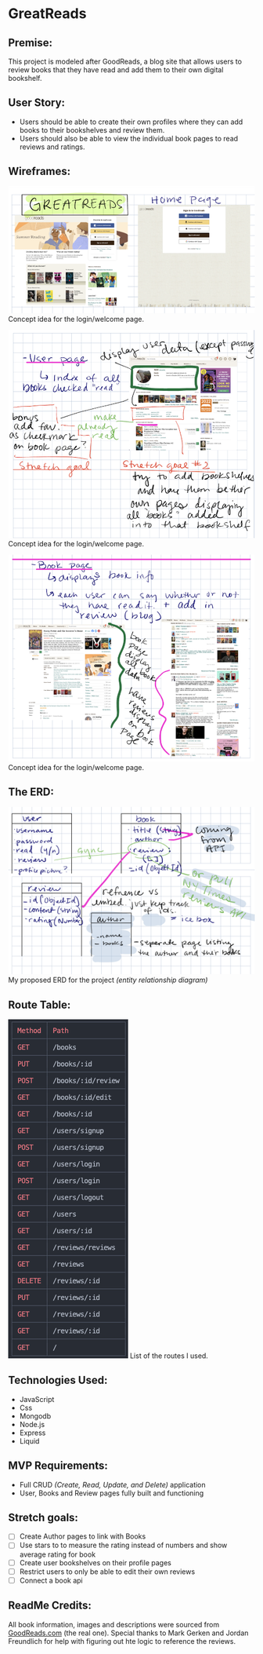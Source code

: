 # GreatReads

## Premise: 

This project is modeled after GoodReads, a blog site that allows users to review books that they have read and add them to their own digital bookshelf.


## User Story:

- Users should be able to create their own profiles where they can add books to their bookshelves and review them.
- Users should also be able to view the individual book pages to read reviews and ratings.


## Wireframes:
 
![Login Page](./img/wireframe-login.png)
Concept idea for the login/welcome page.

![User Page](./img/wireframe-user-page.png)
Concept idea for the login/welcome page.

![Book Page](./img/wireframe-book-page.png)
Concept idea for the login/welcome page.


## The ERD: 

![ERD](./img/erd.png)
My proposed ERD for the project *(entity relationship diagram)*


## Route Table:
 ![Route Table](./img/routes-path.png)
List of the routes I used.

## Technologies Used:
- JavaScript
- Css
- Mongodb
- Node.js
- Express
- Liquid

## MVP Requirements:
- Full CRUD *(Create, Read, Update, and Delete)* application
- User, Books and Review pages fully built and functioning

## Stretch goals:
- [ ] Create Author pages to link with Books
- [ ] Use stars to to measure the rating instead of numbers and show average rating for book
- [ ] Create user bookshelves on their profile pages
- [ ] Restrict users to only be able to edit their own reviews
- [ ] Connect a book api 

## ReadMe Credits:
All book information, images and descriptions were sourced from [GoodReads.com](https://www.goodreads.com) (the real one). Special thanks to Mark Gerken and Jordan Freundlich for help with figuring out hte logic to reference the reviews. 